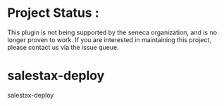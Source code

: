 # Project Status :
This plugin is not being supported by the seneca organization,  and is no longer proven to work.
If you are interested in maintaining this project, please contact us via the issue queue.
# salestax-deploy
salestax-deploy


